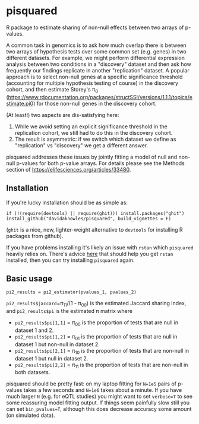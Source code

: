 # pisquared

R package to estimate sharing of non-null effects between two arrays of p-values.

A common task in genomics is to ask how much overlap there is between two arrays of hypothesis tests over some common set (e.g. genes) in two different datasets. For example, we might perform differential expression analysis between two conditions in a "discovery" dataset and then ask how frequently our findings replicate in another "replication" dataset. A popular approach is to select non-null genes at a specific significance threshold (accounting for multiple hypothesis testing of course) in the discovery cohort, and then estimate Storey's π<sub>0</sub> (https://www.rdocumentation.org/packages/structSSI/versions/1.1.1/topics/estimate.pi0) for those non-null genes in the discovery cohort. 

(At least!) two aspects are dis-satisfying here: 
1. While we avoid setting an explicit significance threshold in the replication cohort, we still had to do this in the discovery cohort. 
2. The result is asymmetric: if we switch which dataset we define as "replication" vs "discovery" we get a different answer. 

pisquared addresses these issues by jointly fitting a model of null and non-null p-values for both p-value arrays. For details please see the Methods section of https://elifesciences.org/articles/33480. 

## Installation

If you're lucky installation should be as simple as: 
```
if (!(require(devtools) || require(ghit))) install.packages("ghit")
install_github("davidaknowles/pisquared", build_vignettes = F)
```
(`ghit` is a nice, new, lighter-weight alternative to `devtools` for installing R packages from github). 

If you have problems installing it's likely an issue with `rstan` which `pisquared` heavily relies on. There's advice [here](https://github.com/stan-dev/rstan/wiki/RStan-Getting-Started) that should help you get `rstan` installed, then you can try installing `pisquared` again. 

## Basic usage

```
pi2_results = pi2_estimator(pvalues_1, pvalues_2) 
```
`pi2_results$jaccard`=π<sub>11</sub>/(1 - π<sub>00</sub>) is the estimated Jaccard sharing index, and `pi2_results$pi` is the estimated π matrix where
* `pi2_results$pi[1,1]` = π<sub>00</sub> is the proportion of tests that are null in dataset 1 and 2. 
* `pi2_results$pi[1,2]` = π<sub>01</sub> is the proportion of tests that are null in dataset 1 but non-null in dataset 2. 
* `pi2_results$pi[2,1]` = π<sub>10</sub> is the proportion of tests that are non-null in dataset 1 but null in dataset 2. 
* `pi2_results$pi[2,2]` = π<sub>11</sub> is the proportion of tests that are non-null in both datasets. 

pisquared should be pretty fast: on my laptop fitting for `N=1e5` pairs of p-values takes a few seconds and `N=1e6` takes about a minute. If you have much larger `N` (e.g. for eQTL studies) you might want to set `verbose=T` to see some reassuring model fitting output. If things seem painfully slow still you can set `bin_pvalues=T`, although this does decrease accuracy some amount (on simulated data). 

